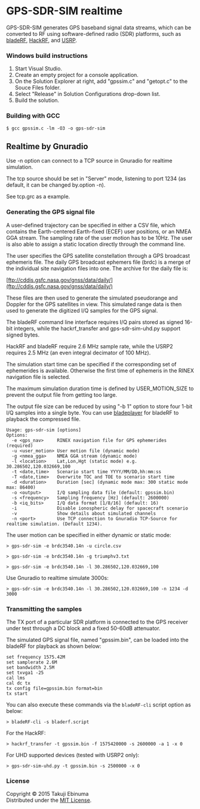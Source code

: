 # GPS-SDR-SIM realtime

GPS-SDR-SIM generates GPS baseband signal data streams, which can be converted 
to RF using software-defined radio (SDR) platforms, such as 
[bladeRF](http://nuand.com/), [HackRF](https://github.com/mossmann/hackrf/wiki), and [USRP](http://www.ettus.com/).

### Windows build instructions

1. Start Visual Studio.
2. Create an empty project for a console application.
3. On the Solution Explorer at right, add "gpssim.c" and "getopt.c" to the Souce Files folder.
4. Select "Release" in Solution Configurations drop-down list.
5. Build the solution.

### Building with GCC

```
$ gcc gpssim.c -lm -O3 -o gps-sdr-sim
```

## Realtime by Gnuradio

Use -n option can connect to a TCP source in Gnuradio for realtime simulation.

The tcp source should be set in "Server" mode, listening to port 1234 (as default, it can be changed by.option -n).

See tcp.grc as a example.

### Generating the GPS signal file

A user-defined trajectory can be specified in either a CSV file, which contains 
the Earth-centered Earth-fixed (ECEF) user positions, or an NMEA GGA stream.
The sampling rate of the user motion has to be 10Hz.
The user is also able to assign a static location directly through the command line.

The user specifies the GPS satellite constellation through a GPS broadcast 
ephemeris file. The daily GPS broadcast ephemers file (brdc) is a merge of the
individual site navigation files into one. The archive for the daily file is:

[ftp://cddis.gsfc.nasa.gov/gnss/data/daily/](ftp://cddis.gsfc.nasa.gov/gnss/data/daily/)

These files are then used to generate the simulated pseudorange and
Doppler for the GPS satellites in view. This simulated range data is 
then used to generate the digitized I/Q samples for the GPS signal.

The bladeRF command line interface requires I/Q pairs stored as signed 
16-bit integers, while the hackrf_transfer and gps-sdr-sim-uhd.py
support signed bytes.

HackRF and bladeRF require 2.6 MHz sample rate, while the USRP2 requires
2.5 MHz (an even integral decimator of 100 MHz).

The simulation start time can be specified if the corresponding set of ephemerides
is available. Otherwise the first time of ephemeris in the RINEX navigation file
is selected.

The maximum simulation duration time is defined by USER_MOTION_SIZE to 
prevent the output file from getting too large.

The output file size can be reduced by using "-b 1" option to store 
four 1-bit I/Q samples into a single byte. 
You can use [bladeplayer](https://github.com/osqzss/gps-sdr-sim/tree/master/player)
for bladeRF to playback the compressed file.

```
Usage: gps-sdr-sim [options]
Options:
  -e <gps_nav>     RINEX navigation file for GPS ephemerides (required)
  -u <user_motion> User motion file (dynamic mode)
  -g <nmea_gga>    NMEA GGA stream (dynamic mode)
  -l <location>    Lat,Lon,Hgt (static mode) e.g. 30.286502,120.032669,100
  -t <date,time>   Scenario start time YYYY/MM/DD,hh:mm:ss
  -T <date,time>   Overwrite TOC and TOE to scenario start time
  -d <duration>    Duration [sec] (dynamic mode max: 300 static mode max: 86400)
  -o <output>      I/Q sampling data file (default: gpssim.bin)
  -s <frequency>   Sampling frequency [Hz] (default: 2600000)
  -b <iq_bits>     I/Q data format [1/8/16] (default: 16)
  -i               Disable ionospheric delay for spacecraft scenario
  -v               Show details about simulated channels
  -n <port>        Use TCP connection to Gnuradio TCP-Source for realtime simulation. (Default 1234).
```

The user motion can be specified in either dynamic or static mode:

```
> gps-sdr-sim -e brdc3540.14n -u circle.csv
```

```
> gps-sdr-sim -e brdc3540.14n -g triumphv3.txt
```

```
> gps-sdr-sim -e brdc3540.14n -l 30.286502,120.032669,100
```

Use Gnuradio to realtime simulate 3000s:

```
> gps-sdr-sim -e brdc3540.14n -l 30.286502,120.032669,100 -n 1234 -d 3000
```

### Transmitting the samples

The TX port of a particular SDR platform is connected to the GPS receiver 
under test through a DC block and a fixed 50-60dB attenuator.

The simulated GPS signal file, named "gpssim.bin", can be loaded
into the bladeRF for playback as shown below:

```
set frequency 1575.42M
set samplerate 2.6M
set bandwidth 2.5M
set txvga1 -25
cal lms
cal dc tx
tx config file=gpssim.bin format=bin
tx start
```

You can also execute these commands via the `bladeRF-cli` script option as below:

```
> bladeRF-cli -s bladerf.script
```

For the HackRF:

```
> hackrf_transfer -t gpssim.bin -f 1575420000 -s 2600000 -a 1 -x 0
```

For UHD supported devices (tested with USRP2 only):

```
> gps-sdr-sim-uhd.py -t gpssim.bin -s 2500000 -x 0
```


### License

Copyright &copy; 2015 Takuji Ebinuma  
Distributed under the [MIT License](http://www.opensource.org/licenses/mit-license.php).
